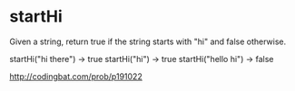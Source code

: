 # startHi

Given a string, return true if the string starts with "hi" and false otherwise.

startHi("hi there") → true
startHi("hi") → true
startHi("hello hi") → false

http://codingbat.com/prob/p191022